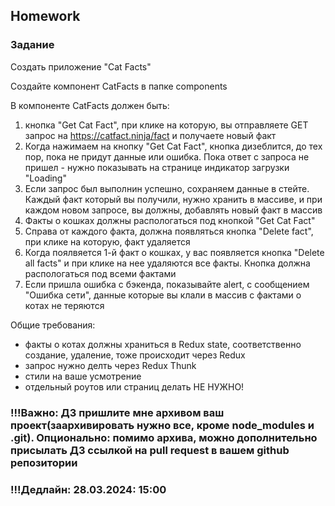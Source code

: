 ## Homework

### Задание

Cоздать приложение "Cat Facts"

Создайте компонент CatFacts в папке components

В компоненте CatFacts должен быть:

1. кнопка "Get Cat Fact", при клике на которую, вы отправляете GET запрос на https://catfact.ninja/fact и получаете новый факт
2. Когда нажимаем на кнопку "Get Cat Fact", кнопка дизеблится, до тех пор, пока не придут данные или ошибка. Пока ответ с запроса не пришел - нужно показывать на странице индикатор загрузки "Loading"
3. Если запрос был выполнин успешно, сохраняем данные в стейте. Каждый факт который вы получили, нужно хранить в массиве, и при каждом новом запросе, вы должны, добавлять новый факт в массив
4. Факты о кошках должны распологаться под кнопкой "Get Cat Fact"
5. Справа от каждого факта, должна появляться кнопка "Delete fact", при клике на которую, факт удаляется
6. Когда поялвяется 1-й факт о кошках, у вас появляется кнопка "Delete all facts" и при клике на нее удаляются все факты. Кнопка должна распологаться под всеми фактами
7. Если пришла ошибка с бэкенда, показывайте alert, с сообщением "Ошибка сети",  данные которые вы клали в массив с фактами о котах не теряются

Общие требования:

- факты о котах должны храниться в Redux state, соответственно создание, удаление, тоже происходит через Redux
- запрос нужно делть через Redux Thunk
- стили на ваше усмотрение
- отдельный роутов или страниц делать НЕ НУЖНО!

### !!!Важно: ДЗ пришлите мне архивом ваш проект(заархивировать нужно все, кроме node_modules и .git). Опционально: помимо архива, можно дополнительно присылать ДЗ ссылкой на pull request в вашем github репозитории

### !!!Дедлайн: 28.03.2024: 15:00
